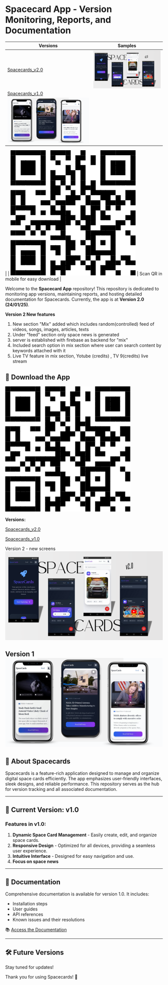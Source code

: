 # Spacecard App - Version Monitoring, Reports, and Documentation



| Versions | Samples|
|-----------|-----------|
| [Spacecards_v2.0](https://github.com/Sushanth-Hebri/Spacecard-App-Versions-CP/raw/main/Spacecards-v2.0/spacecard2.apk) | ![v1](https://github.com/Sushanth-Hebri/Spacecard-App-Versions-CP/blob/main/v2.png) |
| [Spacecards_v1.0](https://github.com/Sushanth-Hebri/Spacecard-App-Versions-CP/raw/main/Spacecards-v1.0/releases/spacecards-v1.apk)
 | ![v1](https://github.com/Sushanth-Hebri/Spacecard-App-Versions-CP/blob/main/v11.png)
 |
| ![qr](https://github.com/Sushanth-Hebri/Spacecard-App-Versions-CP/blob/main/5bjzv9pk-400.png)
 | Scan QR in mobile for easy download |








Welcome to the **Spacecard App** repository! This repository is dedicated to monitoring app versions, maintaining reports, and hosting detailed documentation for Spacecards. Currently, the app is at **Version 2.0 (24/01/25)**.

**Version 2 New features**
1. New section "Mix" added which includes random(controlled) feed of videos, songs, images, articles, texts
2. Under "feed" section only space news is generated
3. server is established with firebase as backend for "mix"
4. Included search option in mix section where user can search content by keywords attached with it
5. Live TV feature in mix section, Yotube (credits) , TV 9(credits) live stream

## 📲 Download the App

![qr](https://github.com/Sushanth-Hebri/Spacecard-App-Versions-CP/blob/main/5bjzv9pk-400.png)

**Versions:** 

[Spacecards_v2.0](https://github.com/Sushanth-Hebri/Spacecard-App-Versions-CP/raw/main/Spacecards-v2.0/spacecard2.apk)

[Spacecards_v1.0](https://github.com/Sushanth-Hebri/Spacecard-App-Versions-CP/raw/main/Spacecards-v1.0/releases/spacecards-v1.apk)


Version 2 - new screens
![v1](https://github.com/Sushanth-Hebri/Spacecard-App-Versions-CP/blob/main/v2.png)


Version 1 
![v1](https://github.com/Sushanth-Hebri/Spacecard-App-Versions-CP/blob/main/v11.png)
---

## 🚀 About Spacecards
Spacecards is a feature-rich application designed to manage and organize digital space cards efficiently. The app emphasizes user-friendly interfaces, sleek designs, and reliable performance. This repository serves as the hub for version tracking and all associated documentation.

---

## 📝 Current Version: **v1.0**

### Features in v1.0:
1. **Dynamic Space Card Management** - Easily create, edit, and organize space cards.
2. **Responsive Design** - Optimized for all devices, providing a seamless user experience.
3. **Intuitive Interface** - Designed for easy navigation and use.
4. **Focus on space news**

---

## 📄 Documentation

Comprehensive documentation is available for version 1.0. It includes:
- Installation steps
- User guides
- API references
- Known issues and their resolutions

📚 [Access the Documentation](https://github.com/Sushanth-Hebri/Spacecard-App-Versions-CP/blob/main/Explore%20Spacecards%20v1.0%20Features.docx)

---




## 🛠 Future Versions
 Stay tuned for updates!

Thank you for using Spacecards! 🚀
